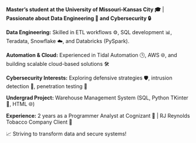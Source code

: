 **Master’s student at the University of Missouri-Kansas City 🎓** | **Passionate about Data Engineering 💾 and Cybersecurity 🔒**

**Data Engineering:** Skilled in ETL workflows ⚙️, SQL development 📊, Teradata, Snowflake ☁️, and Databricks (PySpark).

**Automation & Cloud:** Experienced in Tidal Automation 🕒, AWS 🌐, and building scalable cloud-based solutions 🛠️

**Cybersecurity Interests:** Exploring defensive strategies 🛡️, intrusion detection 👀, penetration testing 🧪

**Undergrad Project:** Warehouse Management System (SQL, Python TKinter 🐍, HTML 🌐)

**Experience:** 2 years as a Programmer Analyst at Cognizant 💼 | RJ Reynolds Tobacco Company Client 🚬

📈 Striving to transform data and secure systems!
